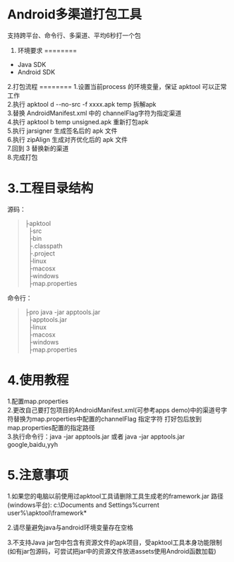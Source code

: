 Android多渠道打包工具
========

支持跨平台、命令行、多渠道、平均6秒打一个包

1. 环境要求
========
<ul>
  <li>Java SDK</li>
  <li>Android SDK</li>
</ul>
2.打包流程
========
1.设置当前process 的环境变量，保证 apktool 可以正常工作<br />
2.执行 apktool d --no-src -f xxxx.apk temp 拆解apk<br />
3.替换 AndroidManifest.xml 中的 channelFlag字符为指定渠道<br />
4.执行 apktool b temp unsigned.apk 重新打包apk<br />
5.执行 jarsigner 生成签名后的 apk 文件<br />
6.执行 zipAlign 生成对齐优化后的 apk 文件<br />
7.回到 3 替换新的渠道<br />
8.完成打包<br />


3.工程目录结构
========
源码：<br />

> ├apktool<br />
> &nbsp;&nbsp;├src<br />
> &nbsp;&nbsp;├bin<br />
> &nbsp;&nbsp;├.classpath<br />
> &nbsp;&nbsp;├.project<br />
> &nbsp;&nbsp;├linux<br />
> &nbsp;&nbsp;├macosx<br />
> &nbsp;&nbsp;├windows<br />
> &nbsp;&nbsp;├map.properties<br />
 
命令行：<br />
> ├pro java -jar apptools.jar<br />
> &nbsp;&nbsp;├apptools.jar<br />
> &nbsp;&nbsp;├linux<br />
> &nbsp;&nbsp;├macosx<br />
> &nbsp;&nbsp;├windows<br />
> &nbsp;&nbsp;├map.properties<br />


4.使用教程
========
1.配置map.properties<br />
2.更改自己要打包项目的AndroidManifest.xml(可参考apps demo)中的渠道号字符替换为map.properties中配置的channelFlag
指定字符 打好包后放到map.properties配置的指定路径<br />
3.执行命令行：java -jar apptools.jar 或者 java -jar apptools.jar google,baidu,yyh<br />

5.注意事项
========
1.如果您的电脑以前使用过apktool工具请删除工具生成老的framework.jar 路径(windows平台):
c:\Documents and Settings\%current user%\apktool\framework\*

2.请尽量避免java与android环境变量存在空格

3.不支持Java jar包中包含有资源文件的apk项目，受apktool工具本身功能限制(如有jar包源码，可尝试把jar中的资源文件放进assets使用Android函数加载)
